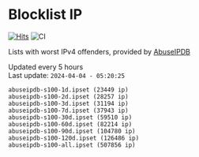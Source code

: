 # Blocklist IP

[![Hits](https://hits.seeyoufarm.com/api/count/incr/badge.svg?url=https%3A%2F%2Fgithub.com%2Fborestad%2Fblocklist-ip%2F&count_bg=%2379C83D&title_bg=%23555555&icon=&icon_color=%23E7E7E7&title=hits&edge_flat=false)](https://hits.seeyoufarm.com)  ![CI](https://img.shields.io/github/workflow/status/borestad/blocklist-ip/CI?style=flat-square)

Lists with worst IPv4 offenders, provided by [AbuseIPDB](https://www.abuseipdb.com/)

<!-- FOOTER-PLACEHOLDER -->
Updated every 5 hours<br>
Last update: `2024-04-04 - 05:20:25`
```
abuseipdb-s100-1d.ipset (23449 ip)
abuseipdb-s100-2d.ipset (28257 ip)
abuseipdb-s100-3d.ipset (31194 ip)
abuseipdb-s100-7d.ipset (37943 ip)
abuseipdb-s100-30d.ipset (59510 ip)
abuseipdb-s100-60d.ipset (82214 ip)
abuseipdb-s100-90d.ipset (104780 ip)
abuseipdb-s100-120d.ipset (126486 ip)
abuseipdb-s100-all.ipset (507856 ip)
```
